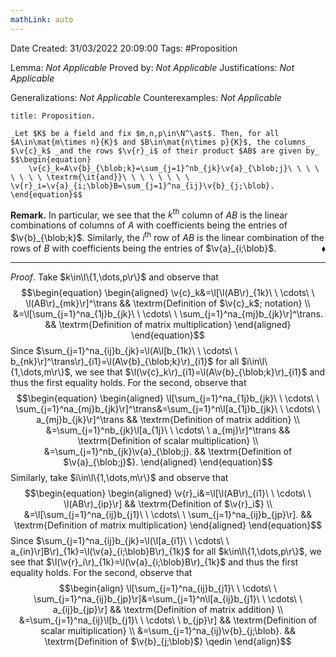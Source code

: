```yaml
---
mathLink: auto
---
```


<div class="topSpace"></div>

Date Created: 31/03/2022 20:09:00
Tags: #Proposition

Lemma: _Not Applicable_
Proved by: _Not Applicable_
Justifications: _Not Applicable_

Generalizations: _Not Applicable_
Counterexamples: _Not Applicable_

``` ad-Proposition
title: Proposition.

_Let $K$ be a field and fix $m,n,p\in\N^\ast$. Then, for all $A\in\mat{m\times n}{K}$ and $B\in\mat{n\times p}{K}$, the columns_ $\v{c}_k$ _and the rows $\v{r}_i$ of their product $AB$ are given by_
$$\begin{equation}
    \v{c}_k=A\v{b}_{\blob;k}=\sum_{j=1}^nb_{jk}\v{a}_{\blob;j}\ \ \ \ \ \ \ \ \textrm{\it{and}}\ \ \ \ \ \ \ \ \v{r}_i=\v{a}_{i;\blob}B=\sum_{j=1}^na_{ij}\v{b}_{j;\blob}.
\end{equation}$$

```

**Remark.** In particular, we see that the $k^\textrm{th}$ column of $AB$ is the linear combinations of columns of $A$ with coefficients being the entries of $\v{b}_{\blob;k}$. Similarly, the $i^\textrm{th}$ row of $AB$ is the linear combination of the rows of $B$ with coefficients being the entries of $\v{a}_{i;\blob}$.<span style="float:right;">$\blacklozenge$</span>

---

_Proof_. Take $k\in\l\{1,\dots,p\r\}$ and observe that
$$\begin{equation}
    \begin{aligned}
        \v{c}_k&=\l[\l(AB\r)_{1k}\ \ \cdots\ \ \l(AB\r)_{mk}\r]^\trans && \textrm{Definition of $\v{c}_k$; notation} \\
        &=\l[\sum_{j=1}^na_{1j}b_{jk}\ \ \cdots\ \ \sum_{j=1}^na_{mj}b_{jk}\r]^\trans. && \textrm{Definition of matrix multiplication}
    \end{aligned}
\end{equation}$$
Since $\sum_{j=1}^na_{ij}b_{jk}=\l(A\l[b_{1k}\ \ \cdots\ \ b_{nk}\r]^\trans\r)_{i1}=\l(A\v{b}_{\blob;k}\r)_{i1}$ for all $i\in\l\{1,\dots,m\r\}$, we see that $\l(\v{c}_k\r)_{i1}=\l(A\v{b}_{\blob;k}\r)_{i1}$ and thus the first equality holds. For the second, observe that
$$\begin{equation}
    \begin{aligned}
        \l[\sum_{j=1}^na_{1j}b_{jk}\ \ \cdots\ \ \sum_{j=1}^na_{mj}b_{jk}\r]^\trans&=\sum_{j=1}^n\l[a_{1j}b_{jk}\ \ \cdots\ \ a_{mj}b_{jk}\r]^\trans && \textrm{Definition of matrix addition} \\
        &=\sum_{j=1}^nb_{jk}\l[a_{1j}\ \ \cdots\ \ a_{mj}\r]^\trans && \textrm{Definition of scalar multiplication} \\
        &=\sum_{j=1}^nb_{jk}\v{a}_{\blob;j}. && \textrm{Definition of $\v{a}_{\blob;j}$}.
    \end{aligned}
\end{equation}$$
Similarly, take $i\in\l\{1,\dots,m\r\}$ and observe that
$$\begin{equation}
    \begin{aligned}
        \v{r}_i&=\l[\l(AB\r)_{i1}\ \ \cdots\ \ \l(AB\r)_{ip}\r] && \textrm{Definition of $\v{r}_i$} \\
        &=\l[\sum_{j=1}^na_{ij}b_{j1}\ \ \cdots\ \ \sum_{j=1}^na_{ij}b_{jp}\r]. && \textrm{Definition of matrix multiplication}
    \end{aligned}
\end{equation}$$
Since $\sum_{j=1}^na_{ij}b_{jk}=\l(\l[a_{i1}\ \ \cdots\ \ a_{in}\r]B\r)_{1k}=\l(\v{a}_{i;\blob}B\r)_{1k}$ for all $k\in\l\{1,\dots,p\r\}$, we see that $\l(\v{r}_i\r)_{1k}=\l(\v{a}_{i;\blob}B\r)_{1k}$ and thus the first equality holds. For the second, observe that
$$\begin{align}
    \l[\sum_{j=1}^na_{ij}b_{j1}\ \ \cdots\ \ \sum_{j=1}^na_{ij}b_{jp}\r]&=\sum_{j=1}^n\l[a_{ij}b_{j1}\ \ \cdots\ \ a_{ij}b_{jp}\r] && \textrm{Definition of matrix addition} \\
    &=\sum_{j=1}^na_{ij}\l[b_{j1}\ \ \cdots\ \ b_{jp}\r] && \textrm{Definition of scalar multiplication} \\
    &=\sum_{j=1}^na_{ij}\v{b}_{j;\blob}. && \textrm{Definition of $\v{b}_{j;\blob}$} \qedin
\end{align}$$
